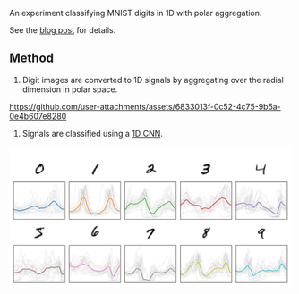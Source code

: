 An experiment classifying MNIST digits in 1D with polar aggregation.

See the [blog post](http://aazuspan.dev/blog/classifying-mnist-as-1d-signals/) for details.

## Method

1. Digit images are converted to 1D signals by aggregating over the radial dimension in polar space.

  https://github.com/user-attachments/assets/6833013f-0c52-4c75-9b5a-0e4b607e8280

1. Signals are classified using a [1D CNN](https://github.com/aazuspan/mnist-polar/blob/main/src/polar_mnist/model.py).

![Digit signals](figures/digit_signals.png)
